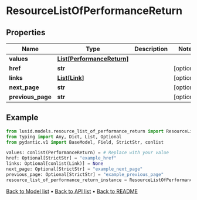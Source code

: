 # ResourceListOfPerformanceReturn

## Properties
Name | Type | Description | Notes
------------ | ------------- | ------------- | -------------
**values** | [**List[PerformanceReturn]**](PerformanceReturn.md) |  | 
**href** | **str** |  | [optional] 
**links** | [**List[Link]**](Link.md) |  | [optional] 
**next_page** | **str** |  | [optional] 
**previous_page** | **str** |  | [optional] 
## Example

```python
from lusid.models.resource_list_of_performance_return import ResourceListOfPerformanceReturn
from typing import Any, Dict, List, Optional
from pydantic.v1 import BaseModel, Field, StrictStr, conlist

values: conlist(PerformanceReturn) = # Replace with your value
href: Optional[StrictStr] = "example_href"
links: Optional[conlist(Link)] = None
next_page: Optional[StrictStr] = "example_next_page"
previous_page: Optional[StrictStr] = "example_previous_page"
resource_list_of_performance_return_instance = ResourceListOfPerformanceReturn(values=values, href=href, links=links, next_page=next_page, previous_page=previous_page)

```

[Back to Model list](../README.md#documentation-for-models) &#8226; [Back to API list](../README.md#documentation-for-api-endpoints) &#8226; [Back to README](../README.md)

